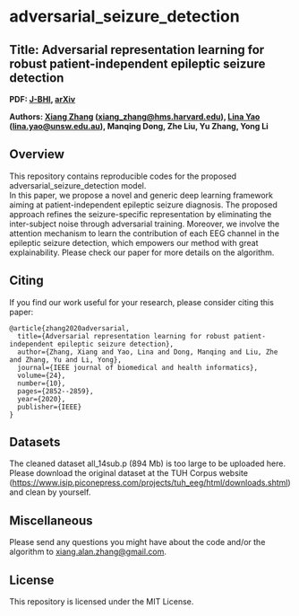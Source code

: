 # adversarial_seizure_detection
## Title: Adversarial representation learning for robust patient-independent epileptic seizure detection 

**PDF: [J-BHI](https://ieeexplore.ieee.org/abstract/document/8994148), [arXiv](https://arxiv.org/abs/1909.10868)**

**Authors: [Xiang Zhang](http://xiangzhang.info/) (xiang_zhang@hms.harvard.edu), [Lina Yao](https://www.linayao.com/) (lina.yao@unsw.edu.au), Manqing Dong, Zhe Liu, Yu Zhang, Yong Li**

## Overview
This repository contains reproducible codes for the proposed adversarial_seizure_detection model.  
In this paper, we propose a novel and generic deep learning framework aiming at patient-independent epileptic seizure diagnosis. The proposed approach refines the seizure-specific representation by eliminating the inter-subject noise through adversarial training. Moreover, we involve the attention mechanism to learn the contribution of each EEG channel in the epileptic seizure detection, which empowers our method with great explainability. Please check our paper for more details on the algorithm.


## Citing
If you find our work useful for your research, please consider citing this paper:

    @article{zhang2020adversarial,
      title={Adversarial representation learning for robust patient-independent epileptic seizure detection},
      author={Zhang, Xiang and Yao, Lina and Dong, Manqing and Liu, Zhe and Zhang, Yu and Li, Yong},
      journal={IEEE journal of biomedical and health informatics},
      volume={24},
      number={10},
      pages={2852--2859},
      year={2020},
      publisher={IEEE}
    }

## Datasets
The cleaned dataset all_14sub.p (894 Mb) is too large to be uploaded here. Please download the original dataset at the TUH Corpus website (https://www.isip.piconepress.com/projects/tuh_eeg/html/downloads.shtml) and clean by yourself.



## Miscellaneous

Please send any questions you might have about the code and/or the algorithm to <xiang.alan.zhang@gmail.com>.


## License

This repository is licensed under the MIT License.

